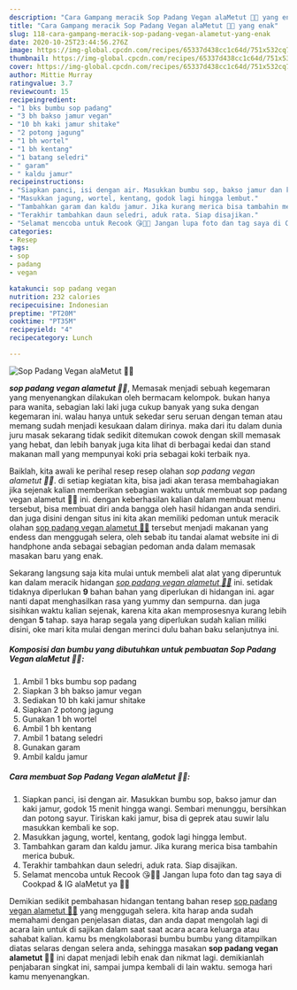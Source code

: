 ```yaml
---
description: "Cara Gampang meracik Sop Padang Vegan alaMetut 👩‍🍳 yang enak"
title: "Cara Gampang meracik Sop Padang Vegan alaMetut 👩‍🍳 yang enak"
slug: 118-cara-gampang-meracik-sop-padang-vegan-alametut-yang-enak
date: 2020-10-25T23:44:56.276Z
image: https://img-global.cpcdn.com/recipes/65337d438cc1c64d/751x532cq70/sop-padang-vegan-alametut-👩🍳-foto-resep-utama.jpg
thumbnail: https://img-global.cpcdn.com/recipes/65337d438cc1c64d/751x532cq70/sop-padang-vegan-alametut-👩🍳-foto-resep-utama.jpg
cover: https://img-global.cpcdn.com/recipes/65337d438cc1c64d/751x532cq70/sop-padang-vegan-alametut-👩🍳-foto-resep-utama.jpg
author: Mittie Murray
ratingvalue: 3.7
reviewcount: 15
recipeingredient:
- "1 bks bumbu sop padang"
- "3 bh bakso jamur vegan"
- "10 bh kaki jamur shitake"
- "2 potong jagung"
- "1 bh wortel"
- "1 bh kentang"
- "1 batang seledri"
- " garam"
- " kaldu jamur"
recipeinstructions:
- "Siapkan panci, isi dengan air. Masukkan bumbu sop, bakso jamur dan kaki jamur, godok 15 menit hingga wangi. Sembari menunggu, bersihkan dan potong sayur. Tiriskan kaki jamur, bisa di geprek atau suwir lalu masukkan kembali ke sop."
- "Masukkan jagung, wortel, kentang, godok lagi hingga lembut."
- "Tambahkan garam dan kaldu jamur. Jika kurang merica bisa tambahin merica bubuk."
- "Terakhir tambahkan daun seledri, aduk rata. Siap disajikan."
- "Selamat mencoba untuk Recook 😘👩‍🍳 Jangan lupa foto dan tag saya di Cookpad &amp; IG alaMetut ya 🥰🙏"
categories:
- Resep
tags:
- sop
- padang
- vegan

katakunci: sop padang vegan 
nutrition: 232 calories
recipecuisine: Indonesian
preptime: "PT20M"
cooktime: "PT35M"
recipeyield: "4"
recipecategory: Lunch

---
```



![Sop Padang Vegan alaMetut 👩‍🍳](https://img-global.cpcdn.com/recipes/65337d438cc1c64d/751x532cq70/sop-padang-vegan-alametut-👩🍳-foto-resep-utama.jpg)

<b><i>sop padang vegan alametut 👩‍🍳</i></b>, Memasak menjadi sebuah kegemaran yang menyenangkan dilakukan oleh bermacam kelompok. bukan hanya para wanita, sebagian laki laki juga cukup banyak yang suka dengan kegemaran ini. walau hanya untuk sekedar seru seruan dengan teman atau memang sudah menjadi kesukaan dalam dirinya. maka dari itu dalam dunia juru masak sekarang tidak sedikit ditemukan cowok dengan skill memasak yang hebat, dan lebih banyak juga kita lihat di berbagai kedai dan stand makanan mall yang mempunyai koki pria sebagai koki terbaik nya.

Baiklah, kita awali ke perihal resep resep olahan <i>sop padang vegan alametut 👩‍🍳</i>. di setiap kegiatan kita, bisa jadi akan terasa membahagiakan jika sejenak kalian memberikan sebagian waktu untuk membuat sop padang vegan alametut 👩‍🍳 ini. dengan keberhasilan kalian dalam membuat menu tersebut, bisa membuat diri anda bangga oleh hasil hidangan anda sendiri. dan juga disini dengan situs ini kita akan memiliki pedoman untuk meracik olahan <u>sop padang vegan alametut 👩‍🍳</u> tersebut menjadi makanan yang endess dan menggugah selera, oleh sebab itu tandai alamat website ini di handphone anda sebagai sebagian pedoman anda dalam memasak masakan baru yang enak.




Sekarang langsung saja kita mulai untuk membeli alat alat yang diperuntuk kan dalam meracik hidangan <u><i>sop padang vegan alametut 👩‍🍳</i></u> ini. setidak tidaknya diperlukan <b>9</b> bahan bahan yang diperlukan di hidangan ini. agar nanti dapat menghasilkan rasa yang yummy dan sempurna. dan juga sisihkan waktu kalian sejenak, karena kita akan memprosesnya kurang lebih dengan <b>5</b> tahap. saya harap segala yang diperlukan sudah kalian miliki disini, oke mari kita mulai dengan merinci dulu bahan baku selanjutnya ini.

<!--inarticleads1-->

##### Komposisi dan bumbu yang dibutuhkan untuk pembuatan Sop Padang Vegan alaMetut 👩‍🍳:

1. Ambil 1 bks bumbu sop padang
1. Siapkan 3 bh bakso jamur vegan
1. Sediakan 10 bh kaki jamur shitake
1. Siapkan 2 potong jagung
1. Gunakan 1 bh wortel
1. Ambil 1 bh kentang
1. Ambil 1 batang seledri
1. Gunakan  garam
1. Ambil  kaldu jamur




<!--inarticleads2-->

##### Cara membuat Sop Padang Vegan alaMetut 👩‍🍳:

1. Siapkan panci, isi dengan air. Masukkan bumbu sop, bakso jamur dan kaki jamur, godok 15 menit hingga wangi. Sembari menunggu, bersihkan dan potong sayur. Tiriskan kaki jamur, bisa di geprek atau suwir lalu masukkan kembali ke sop.
1. Masukkan jagung, wortel, kentang, godok lagi hingga lembut.
1. Tambahkan garam dan kaldu jamur. Jika kurang merica bisa tambahin merica bubuk.
1. Terakhir tambahkan daun seledri, aduk rata. Siap disajikan.
1. Selamat mencoba untuk Recook 😘👩‍🍳 Jangan lupa foto dan tag saya di Cookpad &amp; IG alaMetut ya 🥰🙏




Demikian sedikit pembahasan hidangan tentang bahan resep <u>sop padang vegan alametut 👩‍🍳</u> yang menggugah selera. kita harap anda sudah memahami dengan penjelasan diatas, dan anda dapat mengolah lagi di acara lain untuk di sajikan dalam saat saat acara acara keluarga atau sahabat kalian. kamu bs mengkolaborasi bumbu bumbu yang ditampilkan diatas selaras dengan selera anda, sehingga masakan <b>sop padang vegan alametut 👩‍🍳</b> ini dapat menjadi lebih enak dan nikmat lagi. demikianlah penjabaran singkat ini, sampai jumpa kembali di lain waktu. semoga hari kamu menyenangkan.
